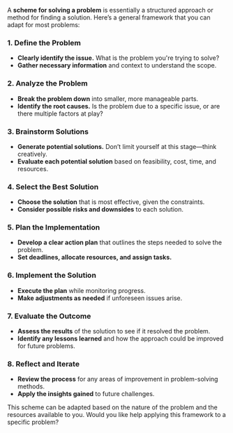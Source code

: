 A **scheme for solving a problem** is essentially a structured approach or method for finding a solution. Here’s a general framework that you can adapt for most problems:

### 1. **Define the Problem**
   - **Clearly identify the issue.** What is the problem you're trying to solve?
   - **Gather necessary information** and context to understand the scope.

### 2. **Analyze the Problem**
   - **Break the problem down** into smaller, more manageable parts.
   - **Identify the root causes.** Is the problem due to a specific issue, or are there multiple factors at play?

### 3. **Brainstorm Solutions**
   - **Generate potential solutions.** Don’t limit yourself at this stage—think creatively.
   - **Evaluate each potential solution** based on feasibility, cost, time, and resources.

### 4. **Select the Best Solution**
   - **Choose the solution** that is most effective, given the constraints.
   - **Consider possible risks and downsides** to each solution.

### 5. **Plan the Implementation**
   - **Develop a clear action plan** that outlines the steps needed to solve the problem.
   - **Set deadlines, allocate resources, and assign tasks.**

### 6. **Implement the Solution**
   - **Execute the plan** while monitoring progress.
   - **Make adjustments as needed** if unforeseen issues arise.

### 7. **Evaluate the Outcome**
   - **Assess the results** of the solution to see if it resolved the problem.
   - **Identify any lessons learned** and how the approach could be improved for future problems.

### 8. **Reflect and Iterate**
   - **Review the process** for any areas of improvement in problem-solving methods.
   - **Apply the insights gained** to future challenges.

This scheme can be adapted based on the nature of the problem and the resources available to you. Would you like help applying this framework to a specific problem?

